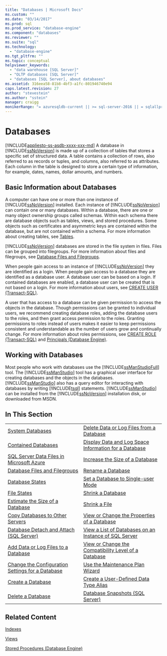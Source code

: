```yaml
---
title: "Databases | Microsoft Docs"
ms.custom: ""
ms.date: "03/14/2017"
ms.prod: sql
ms.prod_service: "database-engine"
ms.component: "databases"
ms.reviewer: ""
ms.suite: "sql"
ms.technology: 
  - "database-engine"
ms.tgt_pltfrm: ""
ms.topic: conceptual
helpviewer_keywords: 
  - "data warehouse [SQL Server]"
  - "OLTP databases [SQL Server]"
  - "databases [SQL Server], about databases"
ms.assetid: 316eea58-81b8-4bf3-a1fc-801946740e94
caps.latest.revision: 27
author: "stevestein"
ms.author: "sstein"
manager: craigg
monikerRange: "= azuresqldb-current || >= sql-server-2016 || = sqlallproducts-allversions"
---
```

# Databases
[!INCLUDE[appliesto-ss-asdb-xxxx-xxx-md](../../includes/appliesto-ss-asdb-xxxx-xxx-md.md)]
  A database in [!INCLUDE[ssNoVersion](../../includes/ssnoversion-md.md)] is made up of a collection of tables that stores a specific set of structured data. A table contains a collection of rows, also referred to as records or tuples, and columns, also referred to as attributes. Each column in the table is designed to store a certain type of information, for example, dates, names, dollar amounts, and numbers.  
  
## Basic Information about Databases  
 A computer can have one or more than one instance of [!INCLUDE[ssNoVersion](../../includes/ssnoversion-md.md)] installed. Each instance of [!INCLUDE[ssNoVersion](../../includes/ssnoversion-md.md)] can contain one or many databases.  Within a database, there are one or many object ownership groups called schemas. Within each schema there are database objects such as tables, views, and stored procedures. Some objects such as certificates and asymmetric keys are contained within the database, but are not contained within a schema. For more information about creating tables, see [Tables](../../relational-databases/tables/tables.md).  
  
 [!INCLUDE[ssNoVersion](../../includes/ssnoversion-md.md)] databases are stored in the file system in files. Files can be grouped into filegroups. For more information about files and filegroups, see [Database Files and Filegroups](../../relational-databases/databases/database-files-and-filegroups.md).  
  
 When people gain access to an instance of [!INCLUDE[ssNoVersion](../../includes/ssnoversion-md.md)] they are identified as a login. When people gain access to a database they are identified as a database user. A database user can be based on a login. If contained databases are enabled, a database user can be created that is not based on a login. For more information about users, see [CREATE USER &#40;Transact-SQL&#41;](../../t-sql/statements/create-user-transact-sql.md).  
  
 A user that has access to a database can be given permission to access the objects in the database. Though permissions can be granted to individual users, we recommend creating database roles, adding the database users to the roles, and then grant access permission to the roles. Granting permissions to roles instead of users makes it easier to keep permissions consistent and understandable as the number of users grow and continually change. For more information about roles permissions, see [CREATE ROLE &#40;Transact-SQL&#41;](../../t-sql/statements/create-role-transact-sql.md) and [Principals &#40;Database Engine&#41;](../../relational-databases/security/authentication-access/principals-database-engine.md).  
  
## Working with Databases  
 Most people who work with databases use the [!INCLUDE[ssManStudioFull](../../includes/ssmanstudiofull-md.md)] tool. The [!INCLUDE[ssManStudio](../../includes/ssmanstudio-md.md)] tool has a graphical user interface for creating databases and the objects in the databases. [!INCLUDE[ssManStudio](../../includes/ssmanstudio-md.md)] also has a query editor for interacting with databases by writing [!INCLUDE[tsql](../../includes/tsql-md.md)] statements. [!INCLUDE[ssManStudio](../../includes/ssmanstudio-md.md)] can be installed from the [!INCLUDE[ssNoVersion](../../includes/ssnoversion-md.md)] installation disk, or downloaded from MSDN.  
  
## In This Section  
  
|||  
|-|-|  
|[System Databases](../../relational-databases/databases/system-databases.md)|[Delete Data or Log Files from a Database](../../relational-databases/databases/delete-data-or-log-files-from-a-database.md)|  
|[Contained Databases](../../relational-databases/databases/contained-databases.md)|[Display Data and Log Space Information for a Database](../../relational-databases/databases/display-data-and-log-space-information-for-a-database.md)|  
|[SQL Server Data Files in Microsoft Azure](../../relational-databases/databases/sql-server-data-files-in-microsoft-azure.md)|[Increase the Size of a Database](../../relational-databases/databases/increase-the-size-of-a-database.md)|  
|[Database Files and Filegroups](../../relational-databases/databases/database-files-and-filegroups.md)|[Rename a Database](../../relational-databases/databases/rename-a-database.md)|  
|[Database States](../../relational-databases/databases/database-states.md)|[Set a Database to Single-user Mode](../../relational-databases/databases/set-a-database-to-single-user-mode.md)|  
|[File States](../../relational-databases/databases/file-states.md)|[Shrink a Database](../../relational-databases/databases/shrink-a-database.md)|  
|[Estimate the Size of a Database](../../relational-databases/databases/estimate-the-size-of-a-database.md)|[Shrink a File](../../relational-databases/databases/shrink-a-file.md)|  
|[Copy Databases to Other Servers](../../relational-databases/databases/copy-databases-to-other-servers.md)|[View or Change the Properties of a Database](../../relational-databases/databases/view-or-change-the-properties-of-a-database.md)|  
|[Database Detach and Attach &#40;SQL Server&#41;](../../relational-databases/databases/database-detach-and-attach-sql-server.md)|[View a List of Databases on an Instance of SQL Server](../../relational-databases/databases/view-a-list-of-databases-on-an-instance-of-sql-server.md)|  
|[Add Data or Log Files to a Database](../../relational-databases/databases/add-data-or-log-files-to-a-database.md)|[View or Change the Compatibility Level of a Database](../../relational-databases/databases/view-or-change-the-compatibility-level-of-a-database.md)|  
|[Change the Configuration Settings for a Database](../../relational-databases/databases/change-the-configuration-settings-for-a-database.md)|[Use the Maintenance Plan Wizard](../../relational-databases/maintenance-plans/use-the-maintenance-plan-wizard.md)|  
|[Create a Database](../../relational-databases/databases/create-a-database.md)|[Create a User-Defined Data Type Alias](../../relational-databases/databases/create-a-user-defined-data-type-alias.md)|  
|[Delete a Database](../../relational-databases/databases/delete-a-database.md)|[Database Snapshots &#40;SQL Server&#41;](../../relational-databases/databases/database-snapshots-sql-server.md)|  
  
## Related Content  
 [Indexes](../../relational-databases/indexes/indexes.md)  
  
 [Views](../../relational-databases/views/views.md)  
  
 [Stored Procedures &#40;Database Engine&#41;](../../relational-databases/stored-procedures/stored-procedures-database-engine.md)  
  
  

